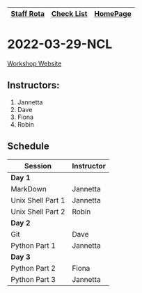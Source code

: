 |[Staff Rota](rota.md)|[Check List](checklist.md)|[HomePage](http://carpentries.ncldata.dev)|
|-|-|-|

# 2022-03-29-NCL

[Workshop Website](https://github.com/NclRSE-Training/2022-03-29-NCL)

## Instructors:

1. Jannetta
1. Dave
1. Fiona
1. Robin

## Schedule
|Session|Instructor|
|-|-|
|**Day 1**|
|MarkDown|Jannetta|
|Unix Shell Part 1|Jannetta|
|Unix Shell Part 2|Robin|
|**Day 2**|
|Git|Dave|
|Python Part 1|Jannetta|
|**Day 3**|
|Python Part 2|Fiona|
|Python Part 3|Jannetta|
